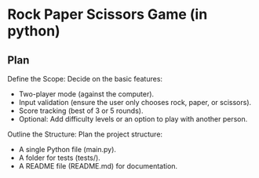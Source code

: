 # Rock Paper Scissors Game (in python)
## Plan
Define the Scope: Decide on the basic features:
- Two-player mode (against the computer).
- Input validation (ensure the user only chooses rock, paper, or scissors).
- Score tracking (best of 3 or 5 rounds).
- Optional: Add difficulty levels or an option to play with another person.

Outline the Structure: Plan the project structure:
- A single Python file (main.py).
- A folder for tests (tests/).
- A README file (README.md) for documentation.
